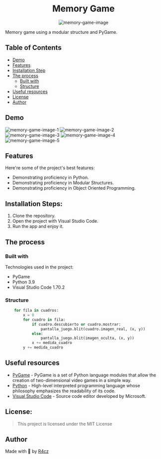 <h1 align="center" id="title">Memory Game</h1>

<p align="center"><img src="./resources/readme/memory-game.png" alt="memory-game-image"></p>

<p id="description">Memory game using a modular structure and PyGame.</p>

## Table of Contents

- [Demo](#demo)
- [Features](#features)
- [Installation Step](#installation-steps)
- [The process](#the-process)
  - [Built with](#built-with)
  - [Structure](#structure)
- [Useful resources](#useful-resources)
- [License](#license)
- [Author](#author)

## Demo

<img src="./resources/readme/1.png" alt="memory-game-image-1">
<img src="./resources/readme/2.png" alt="memory-game-image-2">
<img src="./resources/readme/3.png" alt="memory-game-image-3">
<img src="./resources/readme/4.png" alt="memory-game-image-4">
<img src="./resources/readme/5.png" alt="memory-game-image-5">
  
## Features

Here're some of the project's best features:

*   Demonstrating proficiency in Python.
*   Demonstrating proficiency in Modular Structures.
*   Demonstrating proficiency in Object Oriented Programming.

## Installation Steps:

1. Clone the repository.
2. Open the project with Visual Studio Code.
3. Run the app and enjoy it.

## The process 
### Built with

Technologies used in the project:

*   PyGame
*   Python 3.9
*   Visual Studio Code 1.70.2

### Structure

``` Python
    for fila in cuadros:
        x = 0
        for cuadro in fila:
            if cuadro.descubierto or cuadro.mostrar:
                pantalla_juego.blit(cuadro.imagen_real, (x, y))
            else:
                pantalla_juego.blit(imagen_oculta, (x, y))
            x += medida_cuadro
        y += medida_cuadro
```

## Useful resources

* [PyGame](https://www.pygame.org/news) - PyGame is a set of Python language modules that allow the creation of two-dimensional video games in a simple way.
* [Python](https://www.python.org/) - High-level interpreted programming language whose philosophy emphasizes the readability of its code.
* [Visual Studio Code](https://code.visualstudio.com/) - Source code editor developed by Microsoft.

## License:

> This project is licensed under the MIT License

## Author

Made with 💚 by [R4cz](https://www.linkedin.com/in/r4cz/)
